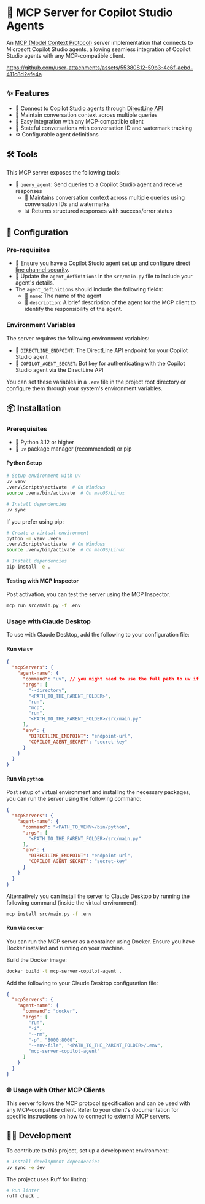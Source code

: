 # 🤖 MCP Server for Copilot Studio Agents

An [MCP (Model Context Protocol)](https://modelcontextprotocol.io/introduction) server implementation that connects to Microsoft Copilot Studio agents, allowing seamless integration of Copilot Studio agents with any MCP-compatible client.

https://github.com/user-attachments/assets/55380812-59b3-4e6f-aebd-411c8d2efe4a


## ✨ Features

- 🔌 Connect to Copilot Studio agents through [DirectLine API](https://learn.microsoft.com/en-us/azure/bot-service/rest-api/bot-framework-rest-direct-line-3-0-api-reference?view=azure-bot-service-4.0)
- 🧠 Maintain conversation context across multiple queries
- 🔄 Easy integration with any MCP-compatible client
- 💬 Stateful conversations with conversation ID and watermark tracking
- ⚙️ Configurable agent definitions

## 🛠️ Tools

This MCP server exposes the following tools:

- 📮 `query_agent`: Send queries to a Copilot Studio agent and receive responses
  - 🔄 Maintains conversation context across multiple queries using conversation IDs and watermarks
  - 📊 Returns structured responses with success/error status

## 🔧 Configuration

### Pre-requisites
 - 🔐 Ensure you have a Copilot Studio agent set up and configure [direct line channel security](https://learn.microsoft.com/en-us/microsoft-copilot-studio/configure-web-security#use-secrets-or-tokens).
 - 📝 Update the `agent_definitions` in the `src/main.py` file to include your agent's details.
- The `agent_definitions` should include the following fields:
  - 📛 `name`: The name of the agent
  - 📄 `description`: A brief description of the agent for the MCP client to identify the responsibility of the agent.
  
### Environment Variables

The server requires the following environment variables:

- 🔗 `DIRECTLINE_ENDPOINT`: The DirectLine API endpoint for your Copilot Studio agent
- 🔑 `COPILOT_AGENT_SECRET`: Bot key for authenticating with the Copilot Studio agent via the DirectLine API

You can set these variables in a `.env` file in the project root directory or configure them through your system's environment variables.

## 📦 Installation

### Prerequisites

- 🐍 Python 3.12 or higher
- 🚀 `uv` package manager (recommended) or pip

#### Python Setup

```bash
# Setup environment with uv
uv venv
.venv\Scripts\activate  # On Windows
source .venv/bin/activate  # On macOS/Linux

# Install dependencies
uv sync
```

If you prefer using pip:

```bash
# Create a virtual environment
python -m venv .venv
.venv\Scripts\activate  # On Windows
source .venv/bin/activate  # On macOS/Linux

# Install dependencies
pip install -e .
```

#### Testing with MCP Inspector

Post activation, you can test the server using the MCP Inspector. 

```bash
mcp run src/main.py -f .env
```

### Usage with Claude Desktop

To use with Claude Desktop, add the following to your configuration file:

#### Run via `uv`

```json
{
  "mcpServers": {
    "agent-name": {
      "command": "uv", // you might need to use the full path to uv if it's not in your PATH. use `which uv` to find the path.
      "args": [
        "--directory",
        "<PATH_TO_THE_PARENT_FOLDER>",
        "run",
        "mcp",
        "run",
        "<PATH_TO_THE_PARENT_FOLDER>/src/main.py"
      ],
      "env": {
        "DIRECTLINE_ENDPOINT": "endpoint-url",
        "COPILOT_AGENT_SECRET": "secret-key"
      }
    }
  }
}
```

#### Run via `python`

Post setup of virtual environment and installing the necessary packages, you can run the server using the following command:


```json
{
  "mcpServers": {
    "agent-name": {
      "command": "<PATH_TO_VENV>/bin/python",
      "args": [
        "<PATH_TO_THE_PARENT_FOLDER>/src/main.py"
      ],
      "env": {
        "DIRECTLINE_ENDPOINT": "endpoint-url",
        "COPILOT_AGENT_SECRET": "secret-key"
      }
    }
  }
}
```

Alternatively you can install the server to Claude Desktop by running the following command (inside the virtual environment):

```bash
mcp install src/main.py -f .env
```

#### Run via `docker`
You can run the MCP server as a container using Docker. Ensure you have Docker installed and running on your machine.

Build the Docker image:

```bash
docker build -t mcp-server-copilot-agent .
```

Add the following to your Claude Desktop configuration file:

```json
{
  "mcpServers": {
    "agent-name": {
      "command": "docker",
      "args": [
        "run",
        "-i",
        "--rm",
        "-p", "8000:8000",
        "--env-file", "<PATH_TO_THE_PARENT_FOLDER>/.env",
        "mcp-server-copilot-agent"
      ]
    }
  }
}
```

### 🌐 Usage with Other MCP Clients

This server follows the MCP protocol specification and can be used with any MCP-compatible client. Refer to your client's documentation for specific instructions on how to connect to external MCP servers.

## 👩‍💻 Development

To contribute to this project, set up a development environment:

```bash
# Install development dependencies
uv sync -e dev
```

The project uses Ruff for linting:

```bash
# Run linter
ruff check .
```

